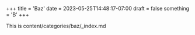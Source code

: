 +++
title = 'Baz'
date = 2023-05-25T14:48:17-07:00
draft = false
something = 'B'
+++

This is content/categories/baz/_index.md
